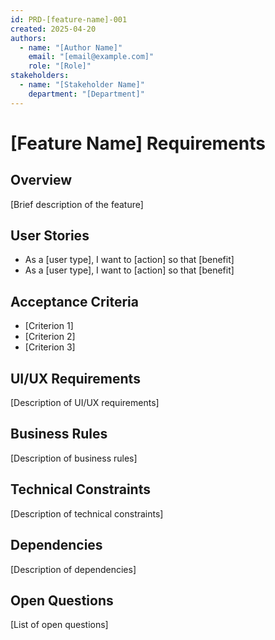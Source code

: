 ```yaml
---
id: PRD-[feature-name]-001
created: 2025-04-20
authors:
  - name: "[Author Name]"
    email: "[email@example.com]"
    role: "[Role]"
stakeholders:
  - name: "[Stakeholder Name]"
    department: "[Department]"
---
```


# [Feature Name] Requirements <!-- STORY-001 -->

## Overview <!-- INFO-001 -->
[Brief description of the feature]

## User Stories <!-- STORY-002 -->
- As a [user type], I want to [action] so that [benefit]
- As a [user type], I want to [action] so that [benefit]

## Acceptance Criteria <!-- TEST-001 -->
- [Criterion 1]
- [Criterion 2]
- [Criterion 3]

## UI/UX Requirements <!-- REQ-001 -->
[Description of UI/UX requirements]

## Business Rules <!-- REQ-002 -->
[Description of business rules]

## Technical Constraints <!-- REQ-003 -->
[Description of technical constraints]

## Dependencies <!-- REQ-004 -->
[Description of dependencies]

## Open Questions <!-- INFO-002 -->
[List of open questions]